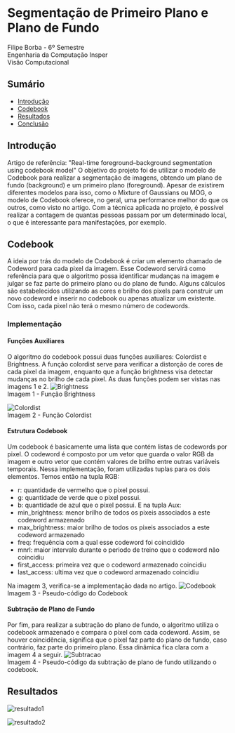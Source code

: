 # Segmentação de Primeiro Plano e Plano de Fundo
Filipe Borba - 6º Semestre<br>
Engenharia da Computação Insper<br>
Visão Computacional<br>

## Sumário

- [Introdução](#introducao)
- [Codebook](#codebook)
- [Resultados](#resultados)
- [Conclusão](#conclusao)

## Introdução
Artigo de referência: "Real-time foreground–background segmentation using codebook model"
O objetivo do projeto foi de utilizar o modelo de Codebook para realizar a segmentação de imagens, obtendo um plano de fundo (background) e um primeiro plano (foreground). Apesar de existirem diferentes modelos para isso, como o Mixture of Gaussians ou MOG, o modelo de Codebook oferece, no geral, uma performance melhor do que os outros, como visto no artigo.
Com a técnica aplicada no projeto, é possível realizar a contagem de quantas pessoas passam por um determinado local, o que é interessante para manifestações, por exemplo.

## Codebook
A ideia por trás do modelo de Codebook é criar um elemento chamado de Codeword para cada pixel da imagem. Esse Codeword servirá como referência para que o algoritmo possa identificar mudanças na imagem e julgar se faz parte do primeiro plano ou do plano de fundo. Alguns cálculos são estabelecidos utilizando as cores e brilho dos pixels para construir um novo codeword e inserir no codebook ou apenas atualizar um existente. Com isso, cada pixel não terá o mesmo número de codewords.

### Implementação
#### Funções Auxiliares
O algoritmo do codebook possui duas funções auxiliares: Colordist e Brightness.
A função colordist serve para verificar a distorção de cores de cada pixel da imagem, enquanto que a função brightness visa detectar mudanças no brilho de cada pixel. As duas funções podem ser vistas nas imagens 1 e 2.
![Brightness](https://i.imgur.com/gaJs3LE.png)
<br>
Imagem 1 - Função Brightness

![Colordist](https://i.imgur.com/l6JoE1T.png)
<br>
Imagem 2 - Função Colordist

#### Estrutura Codebook
Um codebook é basicamente uma lista que contém listas de codewords por pixel. O codeword é composto por um vetor que guarda o valor RGB da imagem e outro vetor que contém valores de brilho entre outras variáveis temporais. Nessa implementação, foram utilizadas tuplas para os dois elementos.
Temos então na tupla RGB:
- r: quantidade de vermelho que o pixel possui.
- g: quantidade de verde que o pixel possui.
- b: quantidade de azul que o pixel possui.
E na tupla Aux:
- min_brightness: menor brilho de todos os pixeis associados a este codeword armazenado
- max_brightness: maior brilho de todos os pixeis associados a este codeword armazenado
- freq: frequência com a qual esse codeword foi coincidido
- mnrl: maior intervalo durante o periodo de treino que o codeword não coincidiu
- first_access: primeira vez que o codeword armazenado coincidiu
- last_access: ultima vez que o codeword armazenado coincidiu

Na imagem 3, verifica-se a implementação dada no artigo.
![Codebook](https://i.imgur.com/OwbGkIj.png)
Imagem 3 - Pseudo-código do Codebook

#### Subtração de Plano de Fundo
Por fim, para realizar a subtração do plano de fundo, o algoritmo utiliza o codebook armazenado e compara o pixel com cada codeword. Assim, se houver coincidência, significa que o pixel faz parte do plano de fundo, caso contrário, faz parte do primeiro plano. Essa dinâmica fica clara com a imagem 4 a seguir.
![Subtracao](https://i.imgur.com/VMW7ljF.png)
<br>
Imagem 4 - Pseudo-código da subtração de plano de fundo utilizando o codebook.

## Resultados
![resultado1](https://i.imgur.com/YIWPAWu.png)

![resultado2](https://i.imgur.com/qqun12F.png)
